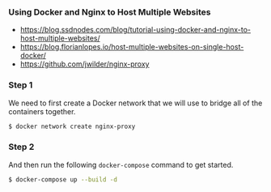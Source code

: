 ### Using Docker and Nginx to Host Multiple Websites

- https://blog.ssdnodes.com/blog/tutorial-using-docker-and-nginx-to-host-multiple-websites/
- https://blog.florianlopes.io/host-multiple-websites-on-single-host-docker/
- https://github.com/jwilder/nginx-proxy


### Step 1
We need to first create a Docker network that we will use to bridge all of the containers together.

```sh
$ docker network create nginx-proxy
```

### Step 2

And then run the following `docker-compose` command to get started.
```sh
$ docker-compose up --build -d
```
